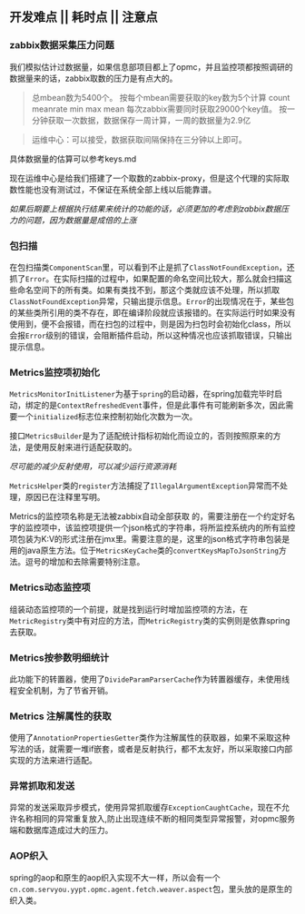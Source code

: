 ## 开发难点 || 耗时点 || 注意点

### zabbix数据采集压力问题

我们模拟估计过数据量，如果信息部项目都上了opmc，并且监控项都按照调研的数据量来的话，zabbix取数的压力是有点大的。

>总mbean数为5400个。
按每个mbean需要获取的key数为5个计算 count meanrate min max mean
每次zabbix需要同时获取29000个key值。
按一分钟获取一次数据，数据保存一周计算，一周的数据量为2.9亿

>运维中心：可以接受，数据获取间隔保持在三分钟以上即可。

具体数据量的估算可以参考keys.md

现在运维中心是给我们搭建了一个取数的zabbix-proxy，但是这个代理的实际取数性能也没有测试过，不保证在系统全部上线以后能靠谱。

*如果后期要上根据执行结果来统计的功能的话，必须更加的考虑到zabbix数据压力的问题，因为数据量是成倍的上涨*

### 包扫描

在包扫描类`ComponentScan`里，可以看到不止是抓了`ClassNotFoundException`，还抓了`Error`。在实际扫描的过程中，如果配置的命名空间比较大，那么就会扫描这些命名空间下的所有类。如果有类找不到，那这个类就应该不处理，所以抓取`ClassNotFoundException`异常，只输出提示信息。`Error`的出现情况在于，某些包的某些类所引用的类不存在，即在编译阶段就应该报错的。在实际运行时如果没有使用到，便不会报错，而在扫包的过程中，则是因为扫包时会初始化class，所以会报`Error`级别的错误，会阻断插件启动，所以这种情况也应该抓取错误，只输出提示信息。

### Metrics监控项初始化

`MetricsMonitorInitListener`为基于`spring`的启动器，在spring加载完毕时启动，绑定的是`ContextRefreshedEvent`事件，但是此事件有可能刷新多次，因此需要一个`initialized`标志位来控制初始化次数为一次。

接口`MetricsBuilder`是为了适配统计指标初始化而设立的，否则按照原来的方法，是使用反射来进行适配获取的。

*尽可能的减少反射使用，可以减少运行资源消耗*

`MetricsHelper`类的`register`方法捕捉了`IllegalArgumentException`异常而不处理，原因已在注释里写明。

Metrics的监控项名称是无法被zabbix自动全部获取 的，需要注册在一个约定好名字的监控项中，该监控项提供一个json格式的字符串，将所监控系统内的所有监控项包装为K:V的形式注册在jmx里。需要注意的是，这里的json格式字符串包装是用的java原生方法。位于`MetricsKeyCache`类的`convertKeysMapToJsonString`方法。逗号的增加和去除需要特别注意。

### Metrics动态监控项

组装动态监控项的一个前提，就是找到运行时增加监控项的方法，在`MetricRegistry`类中有对应的方法，而`MetricRegistry`类的实例则是依靠spring去获取。

### Metrics按参数明细统计

此功能下的转置器，使用了`DivideParamParserCache`作为转置器缓存，未使用线程安全机制，为了节省开销。

### Metrics 注解属性的获取

使用了`AnnotationPropertiesGetter`类作为注解属性的获取器，如果不采取这种写法的话，就需要一堆if嵌套，或者是反射执行，都不太友好，所以采取接口内部实现的方法来进行适配。

### 异常抓取和发送

异常的发送采取异步模式，使用异常抓取缓存`ExceptionCaughtCache`，现在不允许名称相同的异常重复放入,防止出现连续不断的相同类型异常报警，对opmc服务端和数据库造成过大的压力。

### AOP织入

spring的aop和原生的aop织入实现不大一样，所以会有一个`cn.com.servyou.yypt.opmc.agent.fetch.weaver.aspect`包，里头放的是原生的织入类。


